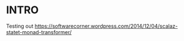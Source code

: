 # INTRO

Testing out https://softwarecorner.wordpress.com/2014/12/04/scalaz-statet-monad-transformer/